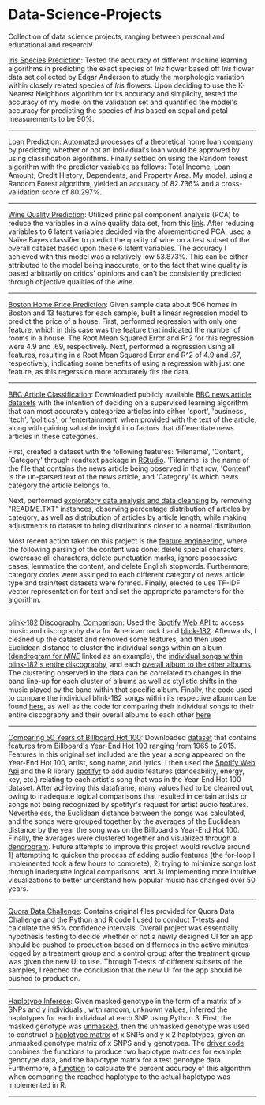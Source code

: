 # Data-Science-Projects
Collection of data science projects, ranging between personal and educational and research!

[Iris Species Prediction](https://github.com/ankushbharadwaj/Data-Science-Projects/tree/master/Iris%20Species%20Prediction): Tested the accuracy of different machine learning algorithms in predicting the exact species of *Iris* flower based off *Iris* flower data set collected by Edgar Anderson to study the morphologic variation within closely related species of *Iris* flowers. Upon deciding to use the K-Nearest Neighbors algorithm for its accuracy and simplicity, tested the accuracy of my model on the validation set and quantified the model's accuracy for predicting the species of *Iris* based on sepal and petal measurements to be 90%.

***********************************************************

[Loan Prediction](https://github.com/ankushbharadwaj/Data-Science-Projects/tree/master/Loan%20Prediction): Automated processes of a theoretical home loan company by predicting whether or not an individual's loan would be approved by using classification algorithms. Finally settled on using the Random forest algorithm with the predictor variables as follows: Total Income, Loan Amount, Credit History, Dependents, and Property Area. My model, using a Random Forest algorithm, yielded an accuracy of 82.736% and a cross-validation score of 80.297%. 

***********************************************************

[Wine Quality Prediction](https://github.com/ankushbharadwaj/Data-Science-Projects/tree/master/Wine%20Quality%20Prediction): Utilized principal component analysis (PCA) to reduce the variables in a wine quality data set, from this [link](https://archive.ics.uci.edu/ml/datasets/Wine+Quality). After reducing variables to 6 latent variables decided via the aforementioned PCA, used a Naïve Bayes classifier to predict the quality of wine on a test subset of the overall dataset based upon these 6 latent variables. The accuracy I achieved with this model was a relatively low 53.873%. This can be either attributed to the model being inaccurate, or to the fact that wine quality is based arbitrarily on critics' opinions and can't be consistently predicted through objective qualities of the wine. 

***********************************************************

[Boston Home Price Prediction](https://github.com/ankushbharadwaj/Data-Science-Projects/tree/master/Boston%20Home%20Price%20Prediction): Given sample data about 506 homes in Boston and 13 features for each sample, built a linear regression model to predict the price of a house. First, performed regression with only one feature, which in this case was the feature that indicated the number of rooms in a house. The Root Mean Squared Error and R^2 for this regression were 4.9 and .69, respectively. Next, performed a regression using all features, resulting in a Root Mean Squared Error and R^2 of 4.9 and .67, respectively, indicating some benefits of using a regression with just one feature, as this regerssion more accurately fits the data. 

***********************************************************

[BBC Article Classification](https://github.com/ankushbharadwaj/Data-Science-Projects/tree/master/BBC%20Article%20Classification): Downloaded publicly available [BBC news article datasets](http://mlg.ucd.ie/datasets/bbc.html) with the intention of deciding on a supervised learning algorithm that can most accurately categorize articles into either 'sport', 'business', 'tech', 'politics', or 'entertainment' when provided with the text of the article, along with gaining valuable insight into factors that differentiate news articles in these categories. 

First, created a dataset with the following features: 'Filename', 'Content', 'Category' through readtext package in [RStudio](https://github.com/ankushbharadwaj/Data-Science-Projects/blob/master/BBC%20Article%20Classification/dataset_creation.R). 'Filename' is the name of the file that contains the news article being observed in that row, 'Content' is the un-parsed text of the news article, and 'Category' is which news category the article belongs to. 

Next, performed [exploratory data analysis and data cleansing](https://github.com/ankushbharadwaj/Data-Science-Projects/blob/master/BBC%20Article%20Classification/EDA_bbc_article.ipynb) by removing "README.TXT" instances, observing percentage distribution of articles by category, as well as distribution of articles by article length, while making adjustments to dataset to bring distributions closer to a normal distribution. 

Most recent action taken on this project is the [feature engineering](https://github.com/ankushbharadwaj/Data-Science-Projects/blob/master/BBC%20Article%20Classification/bbc-articles-featureengineering.ipynb), where the following parsing of the content was done: delete special characters, lowercase all characters, delete punctuation marks, ignore possessive cases, lemmatize the content, and delete English stopwords. Furthermore, category codes were assinged to each different category of news article type and train/test datasets were formed. Finally, elected to use TF-IDF vector representation for text and set the appropriate parameters for the algorithm. 

***********************************************************

[blink-182 Discography Comparison](https://github.com/ankushbharadwaj/Data-Science-Projects/tree/master/blink-182%20Discography%20Comparison): Used the [Spotify Web API](https://developer.spotify.com/documentation/web-api/) to access music and discography data for American rock band [blink-182](https://en.wikipedia.org/wiki/Blink-182). Afterwards, I cleaned up the dataset and removed some features, and then used Euclidean distance to cluster the individual songs within an album ([dendrogram for *NINE*](https://github.com/ankushbharadwaj/Data-Science-Projects/blob/master/blink-182%20Discography%20Comparison/Rplot%20-%20nine.jpeg) linked as an example), the [individual songs within blink-182's entire discography](https://github.com/ankushbharadwaj/Data-Science-Projects/blob/master/blink-182%20Discography%20Comparison/album%20overall%20song%20comparison.jpeg), and each [overall album to the other albums](https://github.com/ankushbharadwaj/Data-Science-Projects/blob/master/blink-182%20Discography%20Comparison/album%20overall%20comparison%20average.jpeg). The clustering observed in the data can be correlated to changes in the band line-up for each cluster of albums as well as stylistic shifts in the music played by the band within that specific album. Finally, the code used to compare the individual blink-182 songs within its respective album can be found [here](https://github.com/ankushbharadwaj/Data-Science-Projects/blob/master/blink-182%20Discography%20Comparison/blink-182%20album%20individual%20comparison.R), as well as the code for comparing their individual songs to their entire discography and their overall albums to each other [here](https://github.com/ankushbharadwaj/Data-Science-Projects/blob/master/blink-182%20Discography%20Comparison/blink-182%20album%20overall%20comparison.R)

***********************************************************

[Comparing 50 Years of Billboard Hot 100](https://github.com/ankushbharadwaj/Data-Science-Projects/tree/master/Comparing%2050%20Years%20of%20Billboard%20Hot%20100): Downloaded [dataset](https://www.kaggle.com/rakannimer/billboard-lyrics) that contains features from Billboard's Year-End Hot 100 ranging from 1965 to 2015. Features in this original set included are the year a song appeared on the Year-End Hot 100, artist, song name, and lyrics. I then used the [Spotify Web Api](https://developer.spotify.com/documentation/web-api/) and the R library [spotifyr](https://github.com/charlie86/spotifyr) to add audio features (danceability, energy, key, etc.) relating to each artist's song that was in the Year-End Hot 100 dataset. After achieving this dataframe, many values had to be cleaned out, owing to inadequate logical comparisons that resulted in certain artists or songs not being recognized by spotifyr's request for artist audio features. Nevertheless, the Euclidean distance between the songs was calculated, and the songs were grouped together by the averages of the Euclidean distance by the year the song was on the Billboard's Year-End Hot 100. Finally, the averages were clustered together and visualized through a [dendrogram](https://github.com/ankushbharadwaj/Data-Science-Projects/blob/master/Comparing%2050%20Years%20of%20Billboard%20Hot%20100/billboard_dend_1.pdf). Future attempts to improve this project would revolve around 1) attempting to quicken the process of adding audio features (the for-loop I implemented took a few hours to complete), 2) trying to minimize songs lost through inadequate logical comparisons, and 3) implementing more intuitive visualizations to better understand how popular music has changed over 50 years. 

***********************************************************

[Quora Data Challenge](https://github.com/ankushbharadwaj/Data-Science-Projects/tree/master/Quora%20Data%20Challenge): Contains original files provided for Quora Data Challenge and the Python and R code I used to conduct T-tests and calculate the 95% confidence intervals. Overall project was essentially hypothesis testing to decide whether or not a newly designed UI for an app should be pushed to production based on differnces in the active minutes logged by a treatment group and a control group after the treatment group was given the new UI to use. Through T-tests of different subsets of the samples, I reached the conclusion that the new UI for the app should be pushed to production. 

***********************************************************

[Haplotype Inferece](https://github.com/ankushbharadwaj/Data-Science-Projects/tree/master/Haplotype%20Inference): Given masked genotype in the form of a matrix of x SNPs and y individuals , with random, unknown values, inferred the haplotypes for each individual at each SNP using Python 3. First, the masked genotype was [unmasked](https://github.com/ankushbharadwaj/Data-Science-Projects/blob/master/Haplotype%20Inference/unmask_genotype.py), then the unmasked genotype was used to construct a [haplotype matrix](https://github.com/ankushbharadwaj/Data-Science-Projects/blob/master/Haplotype%20Inference/produce_haplotype_matrix.py) of x SNPs and y x 2 haplotypes, given an unmasked genotype matrix of x SNPS and y genotypes. The [driver code](https://github.com/ankushbharadwaj/Data-Science-Projects/blob/master/Haplotype%20Inference/driver_code.py) combines the functions to produce two haplotype matrices for example genotype data, and the haplotype matrix for a test genotype data. Furthermore, a [function](https://github.com/ankushbharadwaj/Data-Science-Projects/blob/master/Haplotype%20Inference/haplotype_accuracy.R) to calculate the percent accuracy of this algorithm when comparing the reached haplotype to the actual haplotype was implemented in R. 

***********************************************************

